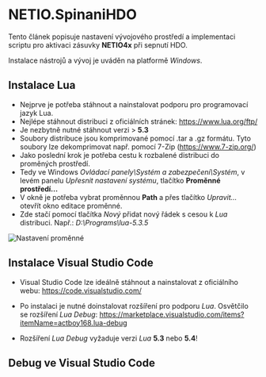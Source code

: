 # NETIO.SpinaniHDO

Tento článek popisuje nastavení vývojového prostředí a implementaci scriptu pro aktivaci zásuvky **NETIO4x** při sepnutí HDO.

Instalace nástrojů a vývoj je uváděn na platformě *Windows*.

## Instalace Lua

* Nejprve je potřeba stáhnout a nainstalovat podporu pro programovací jazyk Lua.
* Nejlépe stáhnout distribuci z oficiálních stránek: <https://www.lua.org/ftp/>
* Je nezbytně nutné stáhnout verzi > **5.3**
* Soubory distribuce jsou komprimované pomocí .tar a .gz formátu. Tyto soubory lze dekomprimovat např. pomocí 7-Zip (<https://www.7-zip.org/>)
* Jako poslední krok je potřeba cestu k rozbalené distribuci do proměných prostředí.
* Tedy ve Windows *Ovládací panely\Systém a zabezpečení\Systém*, v levém panelu *Upřesnit nastavení systému*, tlačítko **Proměnné prostředí...**
* V okně je potřeba vybrat proměnnou **Path** a přes tlačítko *Upravit...* otevřít okno editace proměnné.
* Zde stačí pomocí tlačítka *Nový* přidat nový řádek s cesou k *Lua* distribuci. Např.: *D:\Programs\lua-5.3.5*

![Nastavení proměnné](https://github.com/jiriKuba/NETIO.SpinaniHDO/tree/master/docs/images/EnvironmentVariables.png "Nastavení proměnné prostředí")

## Instalace Visual Studio Code

* Visual Studio Code lze ideálně stáhnout a nainstalovat z oficiálního webu: <https://code.visualstudio.com/>

* Po instalaci je nutné doinstalovat rozšíření pro podporu *Lua*. Osvětčilo se rozšíření *Lua Debug*: <https://marketplace.visualstudio.com/items?itemName=actboy168.lua-debug>

* Rozšíření *Lua Debug* vyžaduje verzi *Lua* **5.3** nebo **5.4**!

## Debug ve Visual Studio Code
